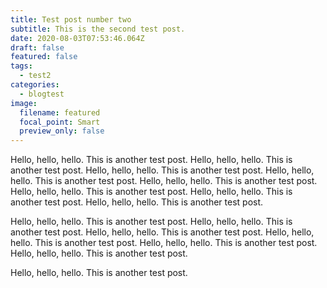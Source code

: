 ```yaml
---
title: Test post number two
subtitle: This is the second test post.
date: 2020-08-03T07:53:46.064Z
draft: false
featured: false
tags:
  - test2
categories:
  - blogtest
image:
  filename: featured
  focal_point: Smart
  preview_only: false
---
```

Hello, hello, hello. This is another test post. Hello, hello, hello. This is another test post. Hello, hello, hello. This is another test post. Hello, hello, hello. This is another test post. Hello, hello, hello. This is another test post. Hello, hello, hello. This is another test post. Hello, hello, hello. This is another test post. Hello, hello, hello. This is another test post. 



Hello, hello, hello. This is another test post. Hello, hello, hello. This is another test post. Hello, hello, hello. This is another test post. Hello, hello, hello. This is another test post. Hello, hello, hello. This is another test post. Hello, hello, hello. This is another test post.

Hello, hello, hello. This is another test post.